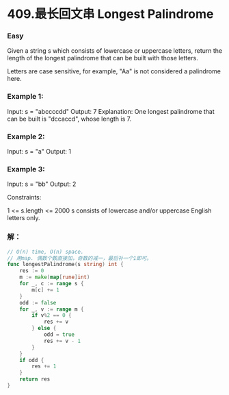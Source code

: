 # 409.最长回文串 Longest Palindrome

### Easy

Given a string s which consists of lowercase or uppercase letters, return the length of the longest palindrome that can be built with those letters.

Letters are case sensitive, for example, "Aa" is not considered a palindrome here.

### Example 1:

Input: s = "abccccdd"
Output: 7
Explanation:
One longest palindrome that can be built is "dccaccd", whose length is 7.

### Example 2:

Input: s = "a"
Output: 1

### Example 3:

Input: s = "bb"
Output: 2

Constraints:

1 <= s.length <= 2000
s consists of lowercase and/or uppercase English letters only.

### 解：

```go
// O(n) time, O(n) space.
// 用map. 偶数个数直接加，奇数的减一，最后补一个1即可。
func longestPalindrome(s string) int {
	res := 0
	m := make(map[rune]int)
	for _, c := range s {
		m[c] += 1
	}
	odd := false
	for _, v := range m {
		if v%2 == 0 {
			res += v
		} else {
			odd = true
			res += v - 1
		}
	}
	if odd {
		res += 1
	}
	return res
}
```